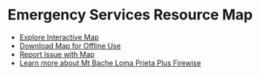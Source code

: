 # Emergency Services Resource Map

- [Explore Interactive Map](https://winkleramy.github.io/MtBacheLoma/map.html)
- [Download Map for Offline Use](https://winkleramy.github.io/MtBacheLoma/map.html)
- [Report Issue with Map](mailto:firewise@mtbacheloma.org?subject=Community%20Map%20Project)
- [Learn more about Mt Bache Loma Prieta Plus Firewise](https://winkleramy.github.io/Firewise)
